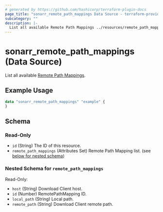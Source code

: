 ```yaml
---
# generated by https://github.com/hashicorp/terraform-plugin-docs
page_title: "sonarr_remote_path_mappings Data Source - terraform-provider-sonarr"
subcategory: ""
description: |-
  List all available Remote Path Mappings ../resources/remote_path_mapping.
---
```


# sonarr_remote_path_mappings (Data Source)

List all available [Remote Path Mappings](../resources/remote_path_mapping).

## Example Usage

```terraform
data "sonarr_remote_path_mappings" "example" {
}
```

<!-- schema generated by tfplugindocs -->
## Schema

### Read-Only

- `id` (String) The ID of this resource.
- `remote_path_mappings` (Attributes Set) Remote Path Mapping list. (see [below for nested schema](#nestedatt--remote_path_mappings))

<a id="nestedatt--remote_path_mappings"></a>
### Nested Schema for `remote_path_mappings`

Read-Only:

- `host` (String) Download Client host.
- `id` (Number) RemotePathMapping ID.
- `local_path` (String) Local path.
- `remote_path` (String) Download Client remote path.


